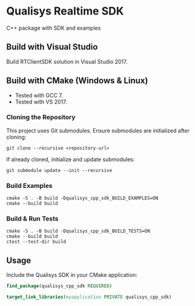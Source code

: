 # Qualisys Realtime SDK

C++ package with SDK and examples

## Build with Visual Studio

Build RTClientSDK solution in Visual Studio 2017.

## Build with CMake (Windows & Linux)

* Tested with GCC 7.
* Tested with VS 2017.

### Cloning the Repository

This project uses Git submodules. Ensure submodules are initialized after cloning:

`git clone --recursive <repository-url>`

If already cloned, initialize and update submodules:

`git submodule update --init --recursive`

### Build Examples
```
cmake -S . -B build -Dqualisys_cpp_sdk_BUILD_EXAMPLES=ON
cmake --build build
```

### Build & Run Tests
```
cmake -S . -B build -Dqualisys_cpp_sdk_BUILD_TESTS=ON
cmake --build build
ctest --test-dir build
```

## Usage

Include the Qualisys SDK in your CMake application:

```cmake
find_package(qualisys_cpp_sdk REQUIRED)

target_link_libraries(myapplication PRIVATE qualisys_cpp_sdk)
```